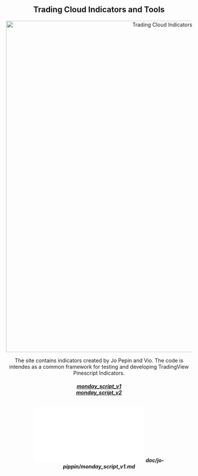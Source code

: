 
<h2 align="center"> Trading Cloud Indicators and Tools  </h2>

<p align="center">
  <img  width="900" src="doc/assets/pine_script_logo.webp" alt=" Trading Cloud Indicators and Tools" >
</p>
<p align="center" > The site contains indicators created by Jo Pepin and Vio. The code is intendes as a common framework for testing and developing TradingView Pinescript Indicators. </p>

<h5 align="center" >

  <a href="./doc/jo-pippin/monday_script_v1.md" >monday_script_v1</a></br>
  <a href="https://github.com/viorel8/Trading-Cloud/tree/main/doc/jo-pippin/monday_script_v1.md" >monday_script_v2</a></br>
</br>

![Idnetity server with BFF flow](./doc/jo-pippin/monday_script_v1.md "Indicator general description")
doc/jo-pippin/monday_script_v1.md